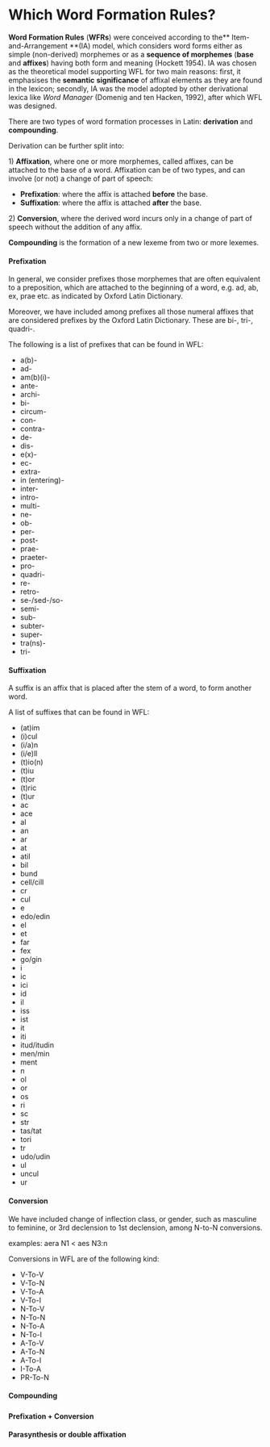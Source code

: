 # Which Word Formation Rules?

**Word Formation Rules** \(**WFRs**\) were conceived according to the** Item-and-Arrangement **\(IA\) model, which considers word forms either as simple \(non-derived\) morphemes or as a **sequence of morphemes** \(**base** and **affixes**\) having both form and meaning \(Hockett 1954\). IA was chosen as the theoretical model supporting WFL for two main reasons: first, it emphasises the **semantic** **significance** of affixal elements as they are found in the lexicon; secondly, IA was the model adopted by other derivational lexica like _Word Manager_ \(Domenig and ten Hacken, 1992\), after which WFL was designed.

There are two types of word formation processes in Latin: **derivation** and **compounding**.

Derivation can be further split into:

1\) **Affixation**, where one or more morphemes, called affixes, can be attached to the base of a word. Affixation can be of two types, and can involve \(or not\) a change of part of speech:

* **Prefixation**: where the affix is attached **before** the base.
* **Suffixation**: where the affix is attached **after** the base.

2\) **Conversion**, where the derived word incurs only in a change of part of speech without the addition of any affix.

**Compounding** is the formation of a new lexeme from two or more lexemes.

#### Prefixation

In general, we consider prefixes those morphemes that are often equivalent to a preposition, which are attached to the beginning of a word, e.g. ad, ab, ex, prae etc. as indicated by Oxford Latin Dictionary.

Moreover, we have included among prefixes all those numeral affixes that are considered prefixes by the Oxford Latin Dictionary. These are bi-, tri-, quadri-.

The following is a list of prefixes that can be found in WFL:

* a\(b\)-
* ad-
* am\(b\)\(i\)-
* ante-
* archi-
* bi-
* circum-
* con-
* contra-
* de-
* dis-
* e\(x\)-
* ec-
* extra-
* in \(entering\)-
* inter-
* intro-
* multi-
* ne-
* ob-
* per-
* post-
* prae-
* praeter-
* pro-
* quadri-
* re-
* retro-
* se-/sed-/so-
* semi-
* sub-
* subter-
* super-
* tra\(ns\)-
* tri-

#### Suffixation

A suffix is an affix that is placed after the stem of a word, to form another word.

A list of suffixes that can be found in WFL:

* \(at\)im
* \(i\)cul
* \(i/a\)n
* \(i/e\)ll
* \(t\)io\(n\)
* \(t\)iu
* \(t\)or
* \(t\)ric
* \(t\)ur
* ac
* ace
* al
* an
* ar
* at
* atil
* bil
* bund
* cell/cill
* cr
* cul
* e
* edo/edin
* el
* et
* far
* fex
* go/gin
* i
* ic
* ici
* id
* il
* iss
* ist
* it
* iti
* itud/itudin
* men/min
* ment
* n
* ol
* or
* os
* ri
* sc
* str
* tas/tat
* tori
* tr
* udo/udin
* ul
* uncul
* ur

#### Conversion

We have included change of inflection class, or gender, such as masculine to feminine, or 3rd declension to 1st declension, among N-to-N conversions.

examples: aera N1 &lt; aes N3:n

Conversions in WFL are of the following kind:

* V-To-V
* V-To-N
* V-To-A
* V-To-I
* N-To-V
* N-To-N
* N-To-A
* N-To-I
* A-To-V
* A-To-N
* A-To-I
* I-To-A
* PR-To-N

#### Compounding

##### 

#### Prefixation + Conversion

#### Parasynthesis or double affixation



